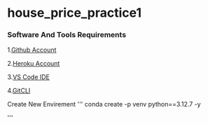 # house_price_practice1
### Software And Tools Requirements

1.[Github Account](https://github.com)

2.[Heroku Account](https://heroku.com)

3.[VS Code IDE](https://code.visualstudio.com/)

4.[GitCLI](https://cli.github.com/) 

Create New Envirement
'''
conda create -p venv python==3.12.7 -y

'''
